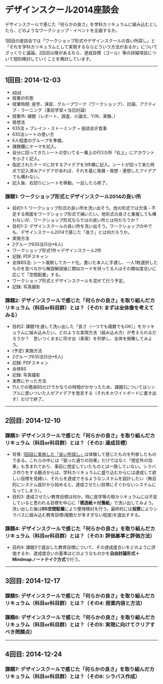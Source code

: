 # デザインスクール2014座談会
デザインスクールで感じた「何らかの良さ」を学科カリキュラムに組み込むとしたら、どのようなワークショップ・イベントを企画するか。

1回目の座談会では「ワークショップ形式やデザインスクールの良い所探し」と「それを学科カリキュラムとして実現するならどういう方法があるか」についてざっくりと議論。2回目以降があるなら、達成目標（ゴール）等の詳細項目について個別検討していくことを検討しています。

***

## 1回目: 2014-12-03
- [atnd](http://0b53b57923b1c41320e4df7e3e.doorkeeper.jp/events/18067)
- 授業の形態
 - 授業時間: 座学、演習、グループワーク（ワークショップ）、討論、アクティブ・ラーニング（事前学習＋当日討論）
 - 授業外: 課題（レポート、調査、小論文、Y/N、実験、）
- 発想法
 - 635法 + ブレイン・ストーミング + 座談会＠食事
- 635法シートの使い方
 - 6人程度のグループを準備。
 - 課題欄にテーマを記入。
 - 自分に回ってきたシートの空いてる一番上の行3カ所「右上」にアカウントを小さく記入。
 - 指定されたテーマに対するアイデアを3件横に記入。シートが回って来た時点で記入済みアイデアがあれば、それを基に発展・発想・連想したアイデアでも構わない。
 - 記入後、右回りにシートを移動。一巡したら終了。

### 課題1: ワークショップ形式とデザインスクール2014の良い所
- 目的1-1: ワークショップ形式の良い所を洗い出そう。他の形式では欠落・不足する側面をワークショップ形式で補いたい。他形式の良さと重複しても構わないが、ワークショップ形式ならではの良い所とは何だろうか？
- 目的1-2: デザインスクールの良い所を洗い出そう。ワークショップの中でも、デザインスクール2014で感じた「良さ」とは何だろうか。
- 実施方法
 - 2グループ635法(5分*6人)
  - ワークショップ形式1件＋デザインスクール2件
 - 記録: PDFスキャン
 - 全体BS法: シート裁断してカード化。書いた本人に手渡し、一人1枚選択したものを並べながら解説解説後に類似カードを持ってる人はその類似度合いに応じて「空間配置」する。
  - ワークショップ形式とデザインスクールを混ぜて行う予定。
 - 記録: 写真撮影

### 課題2: デザインスクールで感じた「何らかの良さ」を取り組んだカリキュラム（科目or科目群）とは？（その1: まずは全体像を考えてみる）
- 目的2: 課題1を通して洗い出した「良さ（一つでも複数でもOK）」をカリキュラムに組み込みたい。どのような実現方法（組み込み方）が考えられるだろうか？　思いつくままに叩き台（素案）を列挙し、全体を俯瞰してみよう。
- (予定) 実施方法
 - 2グループ635法(5分*6人)
 - 記録: PDFスキャン
 - 全体BS
 - 記録: 写真撮影
- 実際にやった方法
 - 11人での簡易BSだけでかなりの時間がかかったため、課題2についてはシンプルに思いついた人がアイデアを発言する（それをホワイトボードに書き出す）だけで終了。

***

## 2回目: 2014-12-10
### 課題3: デザインスクールで感じた「何らかの良さ」を取り組んだカリキュラム（科目or科目群）とは？（その2: 達成目標）
- 背景: [1回目に実施した「良い所探し」](https://github.com/naltoma/designschool2ie/blob/master/2014-12-03/summary.md)は体験して感じたものを列挙したものである。これらの中には「狙った通りの効果」だけではなく「想定外の効果」も含まれており、事前に想定していたものとは一致していない。シラバス作りをする観点からは、学科カリキュラムに盛り込むからには達成して欲しい目標を見繕い、それらを達成できるようなシステムを設計したい（無目的にシステム設計から始めると、達成させたい目標にそぐわないシステムになってしまう）。
- 目的3: 達成させたい教育目標は何か。特に座学等の現カリキュラムには不足していると思われる目標を中心に「**模造紙＋付箋紙**」で洗い出してみよう。洗い出した後は**BS空間配置**により整理検討を行う。最終的には**投票**によりシラバスに組み込む教育目標(複数だが多すぎない程度)を選出すする。

### 課題4: デザインスクールで感じた「何らかの良さ」を取り組んだカリキュラム（科目or科目群）とは？（その3: 評価基準と評価方法）
- 目的4: 課題3で選出した教育目標について、その達成度合いをどのように評価するか、達成度合いの基準はどのようなものかを**自由討論形式＋Mindmapノートテイク方式**で行う。

***

## 3回目: 2014-12-17
### 課題5: デザインスクールで感じた「何らかの良さ」を取り組んだカリキュラム（科目or科目群）とは？（その4: 授業内容と方法）
### 課題6: デザインスクールで感じた「何らかの良さ」を取り組んだカリキュラム（科目or科目群）とは？（その5: 実現に向けてクリアすべき問題点）

***

## 4回目: 2014-12-24
### 課題7: デザインスクールで感じた「何らかの良さ」を取り組んだカリキュラム（科目or科目群）とは？（その6: シラバス作成）
